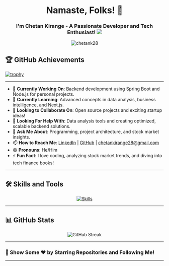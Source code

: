
<h1 align="center">Namaste, Folks! 🙏</h1>
<h3 align="center">I'm Chetan Kirange - A Passionate Developer and Tech Enthusiast! <img src="https://user-images.githubusercontent.com/73097560/115834477-dbab4500-a447-11eb-908a-139a6edaec5c.gif"></h3>

<p align="center"> <img src="https://komarev.com/ghpvc/?username=chetank28&label=Profile%20views&color=0e75b6&style=flat" alt="chetank28" /> </p>


## 🏆 GitHub Achievements

[![trophy](https://github-profile-trophy.vercel.app/?username=chetanK28&theme=light)](https://github.com/ryo-ma/github-profile-trophy)

---

- 🔭 **Currently Working On**: Backend development using Spring Boot and Node.js for personal projects.  
- 🌱 **Currently Learning**: Advanced concepts in data analysis, business intelligence, and Next.js.  
- 👯 **Looking to Collaborate On**: Open source projects and exciting startup ideas!  
- 🤔 **Looking For Help With**: Data analysis tools and creating optimized, scalable backend solutions.  
- 💬 **Ask Me About**: Programming, project architecture, and stock market insights.  
- 📫 **How to Reach Me**: [LinkedIn](https://linkedin.com/in/chetankirange28) | [GitHub](https://github.com/chetanK28) | chetankirange28@gmail.com  
- 😄 **Pronouns**: He/Him  
- ⚡ **Fun Fact**: I love coding, analyzing stock market trends, and diving into tech finance books!  

---

## 🛠️ Skills and Tools

<p align="center">
  <a href="https://skillicons.dev">
    <img src="https://skillicons.dev/icons?i=java,python,js,html,css,react,spring,nodejs,mysql,git,github,linux,vscode,bootstrap,tailwind" alt="Skills" />
  </a>
</p>

---

## 📊 GitHub Stats

<p align="center">
  <img src="https://github-readme-streak-stats.herokuapp.com/?user=chetanK28&theme=algolia" alt="GitHub Streak" />
</p>

---

### 🙌 Show Some ❤️ by Starring Repositories and Following Me!

---
